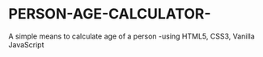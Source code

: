 # PERSON-AGE-CALCULATOR-
A simple means to calculate age of a person  -using HTML5, CSS3, Vanilla JavaScript
